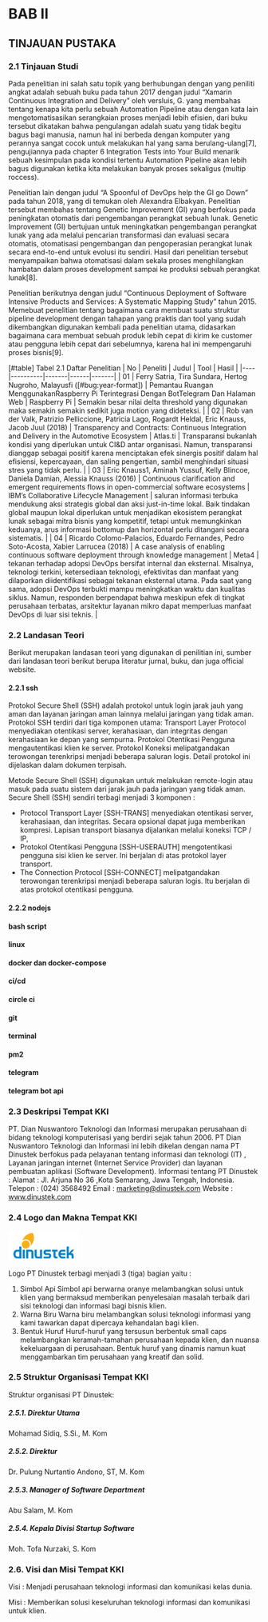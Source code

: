 # BAB II
## TINJAUAN PUSTAKA
### 2.1 Tinjauan Studi

Pada penelitian ini salah satu topik yang berhubungan dengan yang peniliti angkat adalah sebuah buku pada tahun 2017 dengan judul “Xamarin Continuous Integration and Delivery” oleh versluis, G. yang membahas tentang kenapa kita perlu sebuah Automation Pipeline atau dengan kata lain mengotomatisasikan serangkaian proses menjadi lebih efisien, dari buku tersebut dikatakan bahwa pengulangan adalah suatu yang tidak begitu bagus bagi manusia, namun hal ini berbeda dengan komputer yang perannya sangat cocok untuk melakukan hal yang sama berulang-ulang[7], pengujiannya pada chapter 6 Integration Tests into Your Build menarik sebuah kesimpulan pada kondisi tertentu Automation Pipeline akan lebih bagus digunakan ketika kita melakukan banyak proses sekaligus (multip roccess).

Penelitian lain dengan judul “A Spoonful of DevOps help the GI go Down” pada tahun 2018, yang di temukan oleh Alexandra Elbakyan. Penelitian tersebut membahas tentang Genetic Improvement (GI) yang berfokus pada peningkatan otomatis dari pengembangan perangkat sebuah lunak. Genetic Improvement (GI) bertujuan untuk meningkatkan pengembangan perangkat lunak yang ada melalui pencarian transformasi dan evaluasi secara otomatis, otomatisasi pengembangan dan pengoperasian perangkat lunak secara end-to-end untuk evolusi itu sendiri. Hasil dari penelitian tersebut menyampaikan bahwa otomatisasi dalam sekala proses menghilangkan hambatan dalam proses development sampai ke produksi sebuah perangkat lunak[8].

Penelitian berikutnya dengan judul “Continuous Deployment of Software Intensive Products and Services: A Systematic Mapping Study” tahun 2015. Memebuat penelitian tentang bagaimana cara membuat suatu struktur pipeline development dengan tahapan yang praktis dan tool yang sudah dikembangkan digunakan kembali pada penelitian utama, didasarkan bagaimana cara membuat sebuah produk lebih cepat di kirim ke customer atau pengguna lebih cepat dari sebelumnya, karena hal ini mempengaruhi proses bisnis[9].

[#table] Tabel 2.1 Daftar Penelitian
| No | Peneliti | Judul | Tool | Hasil |
|----|----------|-------|------|-------|
| 01 | Ferry Satria, Tira Sundara, Hertog Nugroho, Malayusfi ([#bug:year-format]) | Pemantau Ruangan MenggunakanRaspberry Pi Terintegrasi Dengan BotTelegram Dan Halaman Web | Raspberry Pi | Semakin  besar  nilai  delta  threshold  yang digunakan maka semakin semakin sedikit juga motion yang dideteksi. |
| 02 | Rob van der Valk, Patrizio Pelliccione, Patricia Lago, Rogardt Heldal, Eric Knauss, Jacob Juul (2018) | Transparency and Contracts: Continuous Integration and Delivery in the Automotive Ecosystem | Atlas.ti | Transparansi bukanlah kondisi yang diperlukan untuk CI&D antar organisasi. Namun, transparansi dianggap sebagai positif karena menciptakan efek sinergis positif dalam hal efisiensi, kepercayaan, dan saling pengertian, sambil menghindari situasi stres yang tidak perlu. |
| 03 | Eric Knauss1, Aminah Yussuf, Kelly Blincoe, Daniela Damian, Alessia Knauss (2016) | Continuous clarification and emergent requirements flows in open-commercial software ecosystems | IBM’s Collaborative Lifecycle Management | saluran informasi terbuka mendukung aksi strategis global dan aksi just-in-time lokal. Baik tindakan global maupun lokal diperlukan untuk menjadikan ekosistem perangkat lunak sebagai mitra bisnis yang kompetitif, tetapi untuk memungkinkan keduanya, arus informasi bottomup dan horizontal perlu ditangani secara sistematis. |
| 04 | Ricardo Colomo-Palacios, Eduardo Fernandes, Pedro Soto-Acosta, Xabier Larrucea (2018) | A case analysis of enabling continuous software deployment through knowledge management | Meta4 | tekanan terhadap adopsi DevOps bersifat internal dan eksternal. Misalnya, teknologi terkini, ketersediaan teknologi, efektivitas dan manfaat yang dilaporkan diidentifikasi sebagai tekanan eksternal utama. Pada saat yang sama, adopsi DevOps terbukti mampu meningkatkan waktu dan kualitas siklus. Namun, responden berpendapat bahwa meskipun efek di tingkat perusahaan terbatas, arsitektur layanan mikro dapat memperluas manfaat DevOps di luar sisi teknis. |

### 2.2 Landasan Teori

Berikut merupakan landasan teori yang digunakan di penilitian ini, sumber dari landasan teori berikut berupa literatur jurnal, buku, dan juga official website.

#### 2.2.1 ssh
Protokol Secure Shell (SSH) adalah protokol untuk login jarak jauh yang aman dan layanan jaringan aman lainnya melalui jaringan yang tidak aman. Protokol SSH terdiri dari tiga komponen utama: Transport Layer Protocol menyediakan otentikasi server, kerahasiaan, dan integritas dengan kerahasiaan ke depan yang sempurna. Protokol Otentikasi Pengguna mengautentikasi klien ke server. Protokol Koneksi melipatgandakan terowongan terenkripsi menjadi beberapa saluran logis. Detail protokol ini dijelaskan dalam dokumen terpisah.

Metode Secure Shell (SSH) digunakan untuk melakukan remote-login atau masuk pada suatu sistem dari jarak jauh pada jaringan yang tidak aman. Secure Shell (SSH) sendiri terbagi menjadi 3 komponen :
- Protocol Transport Layer [SSH-TRANS]
menyediakan otentikasi server, kerahasiaan, dan integritas. Secara opsional dapat juga memberikan kompresi. Lapisan transport biasanya dijalankan melalui koneksi TCP / IP,
- Protokol Otentikasi Pengguna [SSH-USERAUTH] 
mengotentikasi pengguna sisi klien ke server. Ini berjalan di atas protokol layer transport.
- The Connection Protocol [SSH-CONNECT] 
melipatgandakan terowongan terenkripsi menjadi beberapa saluran logis. Itu berjalan di atas protokol otentikasi pengguna.

#### 2.2.2 nodejs
#### bash script
#### linux
#### docker dan docker-compose
#### ci/cd
#### circle ci
#### git
#### terminal
#### pm2
#### telegram
#### telegram bot api

### 2.3 Deskripsi Tempat KKI

PT. Dian Nuswantoro Teknologi dan Informasi merupakan perusahaan di bidang teknologi komputerisasi yang berdiri sejak tahun 2006. PT Dian Nuswantoro Teknologi dan Informasi ini lebih dikelan dengan nama PT Dinustek berfokus pada pelayanan tentang informasi dan teknologi (IT) , Layanan jaringan internet (Internet Service Provider) dan layanan pembuatan aplikasi (Software Development). Informasi tentang PT Dinustek :
Alamat : Jl. Arjuna No 36 ,Kota Semarang, Jawa Tengah, Indonesia.
Telepon : (024) 3568492
Email : marketing@dinustek.com
Website : www.dinustek.com

### 2.4 Logo dan Makna Tempat KKI

![](../images/img/logo-dnt.png)

Logo PT Dinustek terbagi menjadi 3 (tiga) bagian yaitu :
1. Simbol Api
Simbol api berwarna oranye melambangkan solusi untuk klien yang bermaksud memberikan penyelesaian masalah terbaik dari sisi teknologi dan informasi bagi bisnis klien.
2. Warna Biru
Warna biru melambangkan solusi teknologi informasi yang kami tawarkan dapat dipercaya kehandalan bagi klien.
3. Bentuk Huruf
Huruf-huruf yang tersusun berbentuk small caps melambangkan keramah-tamahan perusahaan kepada klien, dan nuansa kekeluargaan di perusahaan. Bentuk huruf yang dinamis namun kuat menggambarkan tim perusahaan yang kreatif dan solid.

### 2.5 Struktur Organisasi Tempat KKI

Struktur organisasi PT Dinustek:
##### 2.5.1. Direktur Utama
Mohamad Sidiq, S.Si., M. Kom
##### 2.5.2. Direktur
Dr. Pulung Nurtantio Andono, ST, M. Kom
##### 2.5.3. Manager of Software Department
Abu Salam, M. Kom
##### 2.5.4. Kepala Divisi Startup Software
Moh. Tofa Nurzaki, S. Kom

### 2.6. Visi dan Misi Tempat KKI

Visi : Menjadi perusahaan teknologi informasi dan komunikasi kelas dunia.

Misi : Memberikan solusi keseluruhan teknologi informasi dan komunikasi untuk klien.

